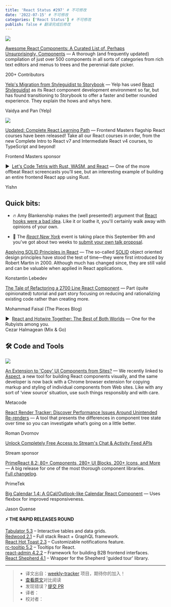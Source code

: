 ```yaml
---
title: 'React Status #297' # 不可修改
date: '2022-07-15' # 不可修改
categories: ['React Status'] # 不可修改
publish: false # 翻译完成后修改
---
```


[![](https://res.cloudinary.com/cpress/image/upload/w_1280,e_sharpen:60/o8srghg3icho2ldcgypj.jpg)](https://react.statuscode.com/link/126121/web)

<!--以上是预览信息，图片一张或限制百字左右，前者优先，全文请使用二级及以下标题-->
<!-- more -->

[Awesome React Components: A Curated List of, Perhaps Unsurprisingly, Components](https://react.statuscode.com/link/126121/web "github.com") — A thorough (and frequently updated) compilation of just over 500 components in all sorts of categories from rich text editors and menus to trees and the perennial date picker.

200+ Contributors

[Yelp's Migration from Styleguidist to Storybook](https://react.statuscode.com/link/126122/web "engineeringblog.yelp.com") — Yelp has used [React Styleguidist](https://react.statuscode.com/link/126123/web) as its React component development environment so far, but has found transitioning to Storybook to offer a faster and better rounded experience. They explain the hows and whys here.

Vaidya and Pan (Yelp)

[![](https://copm.s3.amazonaws.com/7f92bf4b.png)](https://react.statuscode.com/link/126124/web)

[Updated: Complete React Learning Path](https://react.statuscode.com/link/126124/web "frontendmasters.com") — Frontend Masters flagship React courses have been released! Take all our React courses in order, from the new Complete Intro to React v7 and Intermediate React v4 courses, to TypeScript and beyond!

Frontend Masters sponsor

▶  [Let's Code Tetris with Rust, WASM, and React](https://react.statuscode.com/link/126125/web "www.youtube.com") — One of the more offbeat React screencasts you’ll see, but an interesting example of building an entire frontend React app using Rust.

Yishn

## **Quick bits:**

*   🔥 Amy Blankenship makes the (well presented!) argument that [React hooks were a bad idea](https://react.statuscode.com/link/126126/web). Like it or loathe it, you'll certainly walk away with opinions of your own.
    
*   📆 The [_React New York_](https://react.statuscode.com/link/126127/web) event is taking place this September 9th and you've got about two weeks to [submit your own talk proposal](https://react.statuscode.com/link/126128/web).
    

[Applying SOLID Principles in React](https://react.statuscode.com/link/126129/web "konstantinlebedev.com") — The so-called [SOLID](https://react.statuscode.com/link/126130/web) object oriented design principles have stood the test of time—they were first introduced by Robert Martin in 2000. Although much has changed since, they are still valid and can be valuable when applied in React applications.

Konstantin Lebedev

[The Tale of Refactoring a 2700 Line React Component](https://react.statuscode.com/link/126131/web "code.pieces.app") — Part (quite opinionated) tutorial and part story focusing on reducing and rationalizing existing code rather than creating more.

Mohammad Faisal (The Pieces Blog)

▶  [React and Hotwire Together: The Best of Both Worlds](https://react.statuscode.com/link/126132/web) — One for the Rubyists among you.  
Cezar Halmagean (Mix & Go)

## 🛠 Code and Tools

[![](https://res.cloudinary.com/cpress/image/upload/w_1280,e_sharpen:60/jr6gem7aylygxran9lo3.jpg)](https://react.statuscode.com/link/126134/web)

[An Extension to 'Copy' UI Components from Sites?](https://react.statuscode.com/link/126134/web "sample-code.aspect.app") — We recently linked to [Aspect](https://react.statuscode.com/link/126135/web), a new tool for building React components visually, and the same developer is now back with a Chrome browser extension for copying markup and styling of individual components from Web sites. Like with any sort of ‘view source’ situation, use such things responsibly and with care.

Metacode

[React Render Tracker: Discover Performance Issues Around Unintended Re-renders](https://react.statuscode.com/link/126136/web "github.com") — A tool that presents the differences in component tree state over time so you can investigate what’s going on a little better.

Roman Dvornov

[Unlock Completely Free Access to Stream's Chat & Activity Feed APIs](https://react.statuscode.com/link/126137/web "getstream.io")

Stream sponsor

[PrimeReact 8.2: 80+ Components, 280+ UI Blocks, 200+ Icons, and More](https://react.statuscode.com/link/126138/web "www.primefaces.org") — A big release for one of the most thorough component libraries. [Full changelog](https://react.statuscode.com/link/126139/web).

PrimeTek

[Big Calendar 1.4: A GCal/Outlook-like Calendar React Component](https://react.statuscode.com/link/126140/web "github.com") — Uses flexbox for improved responsiveness.

Jason Quense

**⚡️ THE RAPID RELEASES ROUND**

[Tabulator 5.3](https://react.statuscode.com/link/126141/web) – Interactive tables and data grids.  
[Redwood 2.1](https://react.statuscode.com/link/126142/web) – Full stack React + GraphQL framework.  
[React Hot Toast 2.3](https://react.statuscode.com/link/126143/web) – Customizable notifications feature.  
[rc-tooltip 5.2](https://react.statuscode.com/link/126144/web) – Tooltips for React.  
[react-admin 4.2.2](https://react.statuscode.com/link/126145/web) – Framework for building B2B frontend interfaces.  
[React Shepherd 4.1](https://react.statuscode.com/link/126146/web) – Wrapper for the Shepherd 'guided tour' library.

---
> * 译文出自：[weekly-tracker](https://github.com/FEDarling/weekly-tracker) 项目，期待你的加入！
> * [查看原文](https://react.statuscode.com/issues/297)对比阅读
> * 发现错误？[提交 PR](https://github.com/FEDarling/weekly-tracker/blob/main/weeklys/react_status/297)
> * 译者：
> * 校对者：
